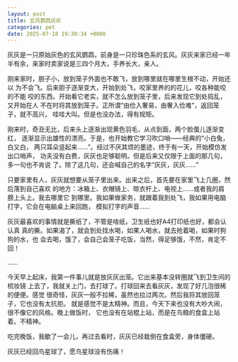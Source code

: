 ```yaml
---
layout: post
title: 玄风鹦鹉灰灰
categories: pet
date: 2025-07-18 19:30:34 +0800
---
```


灰灰是一只原始灰色的玄风鹦鹉，前身是一只珍珠色系的玄风。灰灰来家已经一年
半有余，来家时卖家说是三四个月大，手养长大，亲人。

刚来家时，胆子小，放到笼子外面也不敢飞，放到哪里就在哪里生根不动，开始还以
为不会飞。后来胆子逐渐变大，开始到处飞，咬家里养的的花儿，咬各种能咬的不能
咬的东西。开始看它老实，就不怎么放到笼子里，后来发现它到处捣乱，又开始在人
不在时将其放到笼子。正所谓“由俭入奢易，由奢入俭难”，返回笼子，就不高兴，
哇哇大叫。但是也没办法，得有规矩。

刚来时，奇丑无比，后来头上逐渐出现黄色羽毛，从点到面，两个脸蛋儿逐渐变红，
逐渐显示出雄性的漂亮。于是，也开始教它学习吹口哨——经典的“小白兔，白又白，
两只耳朵竖起来……”。经过不厌其烦的墨迹，终于有一天，开始模仿发出口哨声，
功夫没有白费，灰灰也足够聪明。但是后来又仅限于上面的那几句，多一句也不肯说
了。除了这几句，还会喊自己的名字“灰灰，灰灰……”

只要家里有人，灰灰就想要从笼子里出来。出来之后，首先要在家里飞上几圈，然后落到自己喜欢
的地方：冰箱上、衣帽镜上、晾衣杆上、电视上……或者我的肩膀上头上。我去哪里它
到哪里。我如果做家务，就跟着我到处飞，我如果用电脑打字，它会在电脑桌上来回跑，
模拟打字的声音……

灰灰最喜欢的事情就是撕纸了，不管是啥纸，卫生纸也好A4打印纸也好，都会认认真
真的撕。如果渴了，就会到处找水喝，如果人喝水，就去抢着喝，如果时狗狗的水，也
会去喝，饿了，会自己会笼子吃饭，当然，得足够饿，不然，肯定不回！

……

今天早上起床，我第一件事儿就是放灰灰出笼。它出来基本没转圈就飞到卫生间的梳妆镜
上去了，我就关上门，去打球了。打球回来去看灰灰，发现了好几泡很稀的便便。感觉
很奇怪，灰灰一般不拉稀，虽然也拉过两次。然后我将其放回笼子，它也没有太抗拒。
就是感觉不是太精神。而且，今天下来也没有大吵大闹，很不像它的风格。晚上做饭时，
它也没有在站棍上站，而是在鸟粮的食盒上站着。不精神。

吃完晚饭，我歇了一会儿，再过去看时，灰灰已经栽倒在食盒旁，身体僵硬。

灰灰已经回鸟星球了，愿鸟星球没有伤痛！
